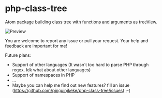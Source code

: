 # php-class-tree
Atom package building class tree with functions and arguments as treeView.

![Preview](https://github.com/pinguinjkeke/php-class-tree/blob/master/preview.gif?raw=true "PHP Class Tree preview")

You are welcome to report any issue or pull your request. Your help and feedback are important for me!

Future plans:
- Support of other languages (It wasn't too hard to parse PHP through regex. Idk what about other languages)
- Support of namespaces in PHP
- ...
- Maybe you can help me find out new features? fill an issue (https://github.com/pinguinjkeke/php-class-tree/issues) ;-)
